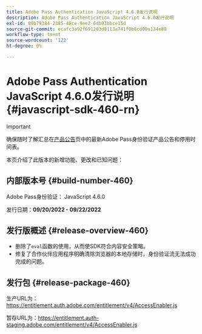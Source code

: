 ```yaml
---
title: Adobe Pass Authentication JavaScript 4.6.0发行说明
description: Adobe Pass Authentication JavaScript 4.6.0发行说明
exl-id: 09b79384-2385-48ce-9ee2-6db93bbce15d
source-git-commit: ecafc3a92f691203d8113a741f0b6cd00a134e80
workflow-type: tm+mt
source-wordcount: '122'
ht-degree: 0%

---
```


# Adobe Pass Authentication JavaScript 4.6.0发行说明 {#javascript-sdk-460-rn}

>[!IMPORTANT]
>
> 确保随时了解汇总在[产品公告](/help/authentication/product-announcements.md)页中的最新Adobe Pass身份验证产品公告和停用时间表。

本页介绍了此版本的新增功能、更改和已知问题：

## 内部版本号 {#build-number-460}

Adobe Pass身份验证： JavaScript 4.6.0

发行日期：**09/20/2022 - 09/22/2022**

## 发行版概述 {#release-overview-460}

* 删除了`eval`函数的使用，从而使SDK符合内容安全策略。
* 修复了合作伙伴应用程序明确清除浏览器的本地存储时，身份验证流无法成功完成的问题。

## 发行包 {#release-package-460}

生产URL为：https://entitlement.auth.adobe.com/entitlement/v4/AccessEnabler.js

暂存URL为：https://entitlement.auth-staging.adobe.com/entitlement/v4/AccessEnabler.js
